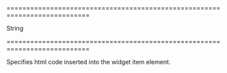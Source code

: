 ===========================================================================
<!--type-->String<!--/type-->
===========================================================================

<!--shortDescription-->
Specifies html code inserted into the widget item element.
<!--/shortDescription-->

<!--fullDescription-->

<!--/fullDescription-->